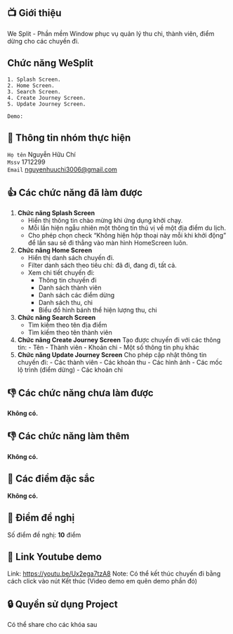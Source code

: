 ## 📺 Giới thiệu
We Split - Phần mềm Window phục vụ quản lý thu chi, thành viên, điểm dừng cho các chuyến đi.
## Chức năng **WeSplit**  
    1. Splash Screen.
    2. Home Screen.
    3. Search Screen.
    4. Create Journey Screen.
    5. Update Journey Screen.

`Demo: `
## 🤵 Thông tin nhóm thực hiện

`Họ tên` Nguyễn Hữu Chí  
`Mssv` 1712299  
`Email` nguyenhuuchi3006@gmail.com

## 👍 Các chức năng đã làm được
1. **Chức năng Splash Screen**
    - Hiển thị thông tin chào mừng khi ứng dụng khởi chạy.
    - Mỗi lần hiện ngẫu nhiên một thông tin thú vị về một địa điểm du lịch.
    - Cho phép chọn check “Không hiện hộp thoại này mỗi khi khởi động” để lần sau sẽ đi thẳng vào màn hình HomeScreen luôn.
2. **Chức năng Home Screen**
    - Hiển thị danh sách chuyến đi.
    - Filter danh sách theo tiêu chí: đã đi, đang đi, tất cả.
    - Xem chi tiết chuyến đi:
        - Thông tin chuyến đi
        - Danh sách thành viên
        - Danh sách các điểm dừng
        - Danh sách thu, chi
        - Biểu đồ hình bánh thể hiện lượng thu, chi
3. **Chức năng Search Screen**
    - Tìm kiếm theo tên địa điểm
    - Tìm kiếm theo tên thành viên
4. **Chức năng Create Journey Screen**
    Tạo được chuyến đi với các thông tin:
        - Tên
        - Thành viên
        - Khoản chi
        - Một số thông tin phụ khác
5. **Chức năng Update Journey Screen**
    Cho phép cập nhật thông tin chuyến đi:
        - Các thành viên
        - Các khoản thu
        - Các hình ảnh
        - Các mốc lộ trình (điểm dừng)
        - Các khoản chi
## 👎 Các chức năng chưa làm được
**Không có.**
## 👎 Các chức năng làm thêm
**Không có.**
## 🎉 Các điểm đặc sắc
**Không có.**
## 💌 Điểm đề nghị
Số điểm đề nghị: **10** điểm
## 📌 Link Youtube demo
Link: https://youtu.be/Ux2ega7tzA8
Note: Có thể kết thúc chuyến đi bằng cách click vào nút Kết thúc (Video demo em quên demo phần đó)
## 🔒 Quyền sử dụng Project
Có thể share cho các khóa sau
